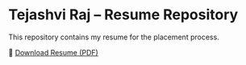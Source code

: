 # Tejashvi Raj – Resume Repository

This repository contains my resume for the placement process.

📄 [Download Resume (PDF)](https://github.com/tejashviraj19/Resume/blob/main/TejashviRajResumefile.pdf)
